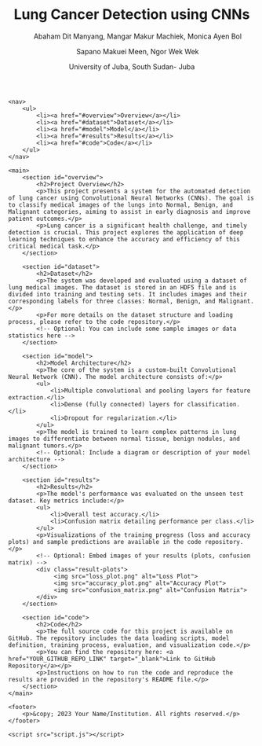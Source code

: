 <!DOCTYPE html>
<html lang="en">
<head>
    <meta charset="UTF-8">
    <meta name="viewport" content="width=device-width, initial-scale=1.0">
    <title>Lung Cancer Detection Project</title>
    <link rel="stylesheet" href="style.css">
</head>
<body>
    <header>
        <h1>Lung Cancer Detection using CNNs</h1>
        <p>
            <ul>Abaham Dit Manyang, Mangar Makur Machiek, Monica Ayen Bol</ul>
            <ul>Sapano Makuei Meen, Ngor Wek Wek</ul>
            University of Juba, South Sudan- Juba
        </p>
    </header>

    <nav>
        <ul>
            <li><a href="#overview">Overview</a></li>
            <li><a href="#dataset">Dataset</a></li>
            <li><a href="#model">Model</a></li>
            <li><a href="#results">Results</a></li>
            <li><a href="#code">Code</a></li>
        </ul>
    </nav>

    <main>
        <section id="overview">
            <h2>Project Overview</h2>
            <p>This project presents a system for the automated detection of lung cancer using Convolutional Neural Networks (CNNs). The goal is to classify medical images of the lungs into Normal, Benign, and Malignant categories, aiming to assist in early diagnosis and improve patient outcomes.</p>
            <p>Lung cancer is a significant health challenge, and timely detection is crucial. This project explores the application of deep learning techniques to enhance the accuracy and efficiency of this critical medical task.</p>
        </section>

        <section id="dataset">
            <h2>Dataset</h2>
            <p>The system was developed and evaluated using a dataset of lung medical images. The dataset is stored in an HDF5 file and is divided into training and testing sets. It includes images and their corresponding labels for three classes: Normal, Benign, and Malignant.</p>
            <p>For more details on the dataset structure and loading process, please refer to the code repository.</p>
            <!-- Optional: You can include some sample images or data statistics here -->
        </section>

        <section id="model">
            <h2>Model Architecture</h2>
            <p>The core of the system is a custom-built Convolutional Neural Network (CNN). The model architecture consists of:</p>
            <ul>
                <li>Multiple convolutional and pooling layers for feature extraction.</li>
                <li>Dense (fully connected) layers for classification.</li>
                <li>Dropout for regularization.</li>
            </ul>
            <p>The model is trained to learn complex patterns in lung images to differentiate between normal tissue, benign nodules, and malignant tumors.</p>
            <!-- Optional: Include a diagram or description of your model architecture -->
        </section>

        <section id="results">
            <h2>Results</h2>
            <p>The model's performance was evaluated on the unseen test dataset. Key metrics include:</p>
            <ul>
                <li>Overall test accuracy.</li>
                <li>Confusion matrix detailing performance per class.</li>
            </ul>
            <p>Visualizations of the training progress (loss and accuracy plots) and sample predictions are available in the code repository.</p>
            <!-- Optional: Embed images of your results (plots, confusion matrix) -->
            <div class="result-plots">
                 <img src="loss_plot.png" alt="Loss Plot">
                 <img src="accuracy_plot.png" alt="Accuracy Plot">
                 <img src="confusion_matrix.png" alt="Confusion Matrix">
            </div>
        </section>

        <section id="code">
            <h2>Code</h2>
            <p>The full source code for this project is available on GitHub. The repository includes the data loading scripts, model definition, training process, evaluation, and visualization code.</p>
            <p>You can find the repository here: <a href="YOUR_GITHUB_REPO_LINK" target="_blank">Link to GitHub Repository</a></p>
            <p>Instructions on how to run the code and reproduce the results are provided in the repository's README file.</p>
        </section>
    </main>

    <footer>
        <p>&copy; 2023 Your Name/Institution. All rights reserved.</p>
    </footer>

    <script src="script.js"></script>
</body>
</html>
